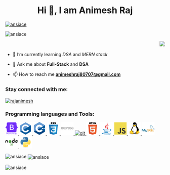 <h1 align="center">Hi 👋, I am Animesh Raj</h1>
<!-- 🧑‍💻About me -->
<!--trophy-->

<p align="left"> <a href="https://github.com/ryo-ma/github-profile-trophy"><img src="https://github-profile-trophy.vercel.app/?username=ansiace" alt="ansiace" /></a> </p>

<p align="left"> <img src="https://komarev.com/ghpvc/?username=ansiace&label=Profile%20views&color=0e75b6&style=flat" alt="ansiace" /> </p>

<!-- currently learning skills  -->
<div id="header" align="right">
<img src="https://media.giphy.com/media/M9gbBd9nbDrOTu1Mqx/giphy.gif" width="100"/>
</div>

- 🌱 I’m currently learning *DSA* and *MERN stack*

- 💬 Ask me about **Full-Stack** and **DSA**

- 📫 How to reach me **animeshraj80707@gmail.com**

<!--stay connected with me-->

<h3 align="left">Stay connected with me:</h3>
<p align="left">
<a href="https://linkedin.com/in/rajanimesh" target="blank"><img align="center" src="https://raw.githubusercontent.com/rahuldkjain/github-profile-readme-generator/master/src/images/icons/Social/linked-in-alt.svg" alt="rajanimesh" height="30" width="40" /></a>
</p>

<!--programming languages and tools-->

<h3 align="left">Programming languages and Tools:</h3>
<p align="left"> <a href="https://getbootstrap.com" target="_blank" rel="noreferrer"> <img src="https://raw.githubusercontent.com/devicons/devicon/master/icons/bootstrap/bootstrap-plain-wordmark.svg" alt="bootstrap" width="40" height="40"/> </a> <a href="https://www.cprogramming.com/" target="_blank" rel="noreferrer"> <img src="https://raw.githubusercontent.com/devicons/devicon/master/icons/c/c-original.svg" alt="c" width="40" height="40"/> </a> <a href="https://www.w3schools.com/cpp/" target="_blank" rel="noreferrer"> <img src="https://raw.githubusercontent.com/devicons/devicon/master/icons/cplusplus/cplusplus-original.svg" alt="cplusplus" width="40" height="40"/> </a> <a href="https://www.w3schools.com/css/" target="_blank" rel="noreferrer"> <img src="https://raw.githubusercontent.com/devicons/devicon/master/icons/css3/css3-original-wordmark.svg" alt="css3" width="40" height="40"/> </a> <a href="https://expressjs.com" target="_blank" rel="noreferrer"> <img src="https://raw.githubusercontent.com/devicons/devicon/master/icons/express/express-original-wordmark.svg" alt="express" width="40" height="40"/> </a> <a href="https://git-scm.com/" target="_blank" rel="noreferrer"> <img src="https://www.vectorlogo.zone/logos/git-scm/git-scm-icon.svg" alt="git" width="40" height="40"/> </a> <a href="https://www.w3.org/html/" target="_blank" rel="noreferrer"> <img src="https://raw.githubusercontent.com/devicons/devicon/master/icons/html5/html5-original-wordmark.svg" alt="html5" width="40" height="40"/> </a> <a href="https://www.java.com" target="_blank" rel="noreferrer"> <img src="https://raw.githubusercontent.com/devicons/devicon/master/icons/java/java-original.svg" alt="java" width="40" height="40"/> </a> <a href="https://developer.mozilla.org/en-US/docs/Web/JavaScript" target="_blank" rel="noreferrer"> <img src="https://raw.githubusercontent.com/devicons/devicon/master/icons/javascript/javascript-original.svg" alt="javascript" width="40" height="40"/> </a> <a href="https://www.linux.org/" target="_blank" rel="noreferrer"> <img src="https://raw.githubusercontent.com/devicons/devicon/master/icons/linux/linux-original.svg" alt="linux" width="40" height="40"/> </a> <a href="https://www.mysql.com/" target="_blank" rel="noreferrer"> <img src="https://raw.githubusercontent.com/devicons/devicon/master/icons/mysql/mysql-original-wordmark.svg" alt="mysql" width="40" height="40"/> </a> <a href="https://nodejs.org" target="_blank" rel="noreferrer"> <img src="https://raw.githubusercontent.com/devicons/devicon/master/icons/nodejs/nodejs-original-wordmark.svg" alt="nodejs" width="40" height="40"/> </a> <a href="https://www.python.org" target="_blank" rel="noreferrer"> <img src="https://raw.githubusercontent.com/devicons/devicon/master/icons/python/python-original.svg" alt="python" width="40" height="40"/> </a> </p>

<!-- most used languages-->

<p><img align="left" src="https://github-readme-stats.vercel.app/api/top-langs?username=ansiace&show_icons=true&locale=en&layout=compact" alt="ansiace" /></p>

<!--github stats-->

<p>&nbsp;<img align="center" src="https://github-readme-stats.vercel.app/api?username=ansiace&show_icons=true&locale=en" alt="ansiace" /></p>

<!--Github streak-->

<p><img align="center" src="https://github-readme-streak-stats.herokuapp.com/?user=ansiace&" alt="ansiace" /></p>


